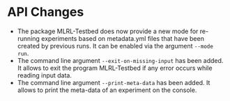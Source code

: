 # API Changes

- The package MLRL-Testbed does now provide a new mode for re-running experiments based on metadata.yml files that have been created by previous runs. It can be enabled via the argument `--mode run`.
- The command line argument `--exit-on-missing-input` has been added. It allows to exit the program MLRL-Testbed if any error occurs while reading input data.
- The command line argument `--print-meta-data` has been added. It allows to print the meta-data of an experiment on the console.
